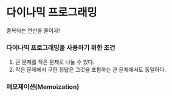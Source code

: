 # 다이나믹 프로그래밍
중복되는 연산을 줄이자!

### 다이나믹 프로그래밍을 사용하기 위한 조건
1. 큰 문제를 작은 문제로 나눌 수 있다.
2. 작은 문제에서 구한 정답은 그것을 포함하는 큰 문제에서도 동일하다.

### 메모제이션(Memoization)
